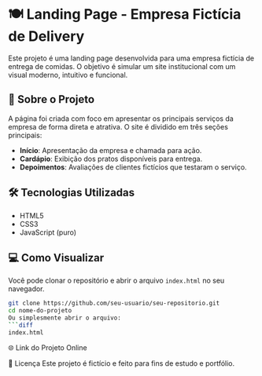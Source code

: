 # 🍽️ Landing Page - Empresa Fictícia de Delivery

Este projeto é uma landing page desenvolvida para uma empresa fictícia de entrega de comidas. O objetivo é simular um site institucional com um visual moderno, intuitivo e funcional.

## 🔎 Sobre o Projeto

A página foi criada com foco em apresentar os principais serviços da empresa de forma direta e atrativa. O site é dividido em três seções principais:

- **Início**: Apresentação da empresa e chamada para ação.
- **Cardápio**: Exibição dos pratos disponíveis para entrega.
- **Depoimentos**: Avaliações de clientes fictícios que testaram o serviço.

## 🛠️ Tecnologias Utilizadas

- HTML5
- CSS3
- JavaScript (puro)

## 💻 Como Visualizar

Você pode clonar o repositório e abrir o arquivo `index.html` no seu navegador.

```bash
git clone https://github.com/seu-usuario/seu-repositorio.git
cd nome-do-projeto
Ou simplesmente abrir o arquivo:
```diff
index.html
```

🌐 Link do Projeto Online

📄 Licença
Este projeto é fictício e feito para fins de estudo e portfólio.
